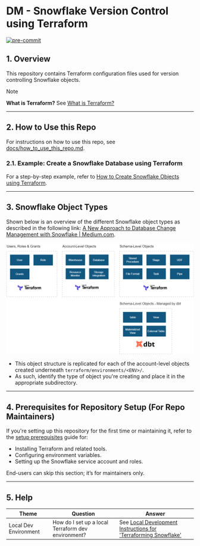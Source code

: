 # DM - Snowflake Version Control using Terraform

<a href="https://github.com/pre-commit/pre-commit"><img src="https://img.shields.io/badge/pre--commit-enabled-brightgreen?logo=pre-commit&logoColor=white" alt="pre-commit"/></a>

## 1. Overview

This repository contains Terraform configuration files used for version controlling Snowflake objects.

> [!NOTE]
>
> **What is Terraform?** See [What is Terraform?](docs/terraform_background/terraform_background.md)

---

## 2. How to Use this Repo

For instructions on how to use this repo, see [docs/how_to_use_this_repo.md](docs/how_to_use_this_repo.md).

### 2.1. Example: Create a Snowflake Database using Terraform

For a step-by-step example, refer to [How to Create Snowflake Objects using Terraform](docs/example_how_to_create_sf_db_using_terraform.md).

---

## 3. Snowflake Object Types

Shown below is an overview of the different Snowflake object types as described in the following link: [A New Approach to Database Change Management with Snowflake \| Medium.com](https://jeremiahhansen.medium.com/a-new-approach-to-database-change-management-with-snowflake-8e3f0fee281).

![alt text](docs/img/sf_obj_types.png)

* This object structure is replicated for each of the account-level objects created underneath `terraform/environments/<ENV>/`.
* As such, identify the type of object you're creating and place it in the appropriate subdirectory.

---

## 4. Prerequisites for Repository Setup (For Repo Maintainers)

If you're setting up this repository for the first time or maintaining it, refer to the [setup prerequisites](docs/setup.md) guide for:

- Installing Terraform and related tools.
- Configuring environment variables.
- Setting up the Snowflake service account and roles.

End-users can skip this section; it’s for maintainers only.

---

## 5. Help

| Theme               | Question                                        | Answer                                                                                                       |
|---------------------|------------------------------------------------|--------------------------------------------------------------------------------------------------------------|
| Local Dev Environment | How do I set up a local Terraform dev environment? | See [Local Development Instructions for 'Terraforming Snowflake'](docs/local_dev_instructs_terraforming_snowflake.md) |
